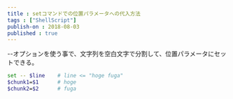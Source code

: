 ```yaml
---
title : setコマンドでの位置パラメータへの代入方法
tags : ["ShellScript"]
publish-on : 2018-08-03
published : true
---
```


--オプションを使う事で、文字列を空白文字で分割して、位置パラメータにセットできる。

<!--more-->

```bash
set -- $line    # line <= "hoge fuga"
$chunk1=$1      # hoge
$chunk2=$2      # fuga
```
